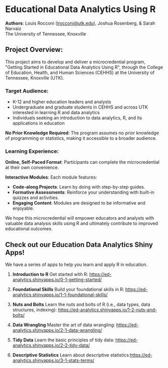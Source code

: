 # Educational Data Analytics Using R

**Authors**: Louis Rocconi (lrocconi@utk.edu), Joshua Rosenberg, & Sarah Narvaiz  
The University of Tennessee, Knoxville


## Project Overview:

This project aims to develop and deliver a microcredential program, "Getting Started in Educational Data Analytics Using R", through the College of Education, Health, and Human Sciences (CEHHS) at the University of Tennessee, Knoxville (UTK).

### Target Audience:

- K-12 and higher education leaders and analysts
- Undergraduate and graduate students in CEHHS and across UTK interested in learning R and data analytics 
- Individuals seeking an introduction to data analytics, R, and its applications in education

**No Prior Knowledge Required**: The program assumes no prior knowledge of programming or statistics, making it accessible to a broader audience.

### Learning Experience:

**Online, Self-Paced Format**: Participants can complete the microcredential at their own convenience.

**Interactive Modules**: Each module features:
- **Code-along Projects**: Learn by doing with step-by-step guides.
- **Formative Assessments**: Reinforce your understanding with built-in quizzes and activities.
- **Engaging Content**: Modules are designed to be informative and enjoyable.

We hope this microcredential will empower educators and analysts with valuable data analysis skills using R and ultimately contribute to improved educational outcomes.

## Check out our Education Data Analytics Shiny Apps!

We have a series of apps to help you learn and apply R in education. 

1. **Introduction to R**
Get started with R: https://ed-analytics.shinyapps.io/0-1-getting-started/ 


2. **Foundational Skills**
Build your foundational skills in R: https://ed-analytics.shinyapps.io/1-1-foundational-skills/   


3. **Nuts and Bolts**
Learn the nuts and bolts of R (i.e., data types, data structures, indexing): https://ed-analytics.shinyapps.io/1-2-nuts-and-bolts/


4. **Data Wrangling**
Master the art of data wrangling: https://ed-analytics.shinyapps.io/2-1-data-wrangling/


5. **Tidy Data**
Learn the basic principles of tidy data: https://ed-analytics.shinyapps.io/2-2-tidy-data/


6. **Descriptive Statistics**
Learn about descriptive statistics:https://ed-analytics.shinyapps.io/3-1-stats-terms/

